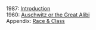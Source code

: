 1987: [Introduction](https://www.sinistra.net/lib/upt/comlef/cosi/cosiicebee.html)  
1960: [Auschwitz or the Great Alibi](https://www.sinistra.net/lib/upt/comlef/cosi/cosiicebie.html)  
Appendix: [Race & Class](http://www.sinistra.net/lib/upt/comlef/cosi/cosiiceboe.html)
